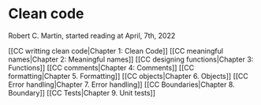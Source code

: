# Clean code
Robert C. Martin, started reading at April, 7th, 2022

[[CC writting clean code|Chapter 1: Clean Code]]
[[CC meaningful names|Chapter 2: Meaningful names]]
[[CC designing functions|Chapter 3: Functions]]
[[CC comments|Chapter 4: Comments]]
[[CC formatting|Chapter 5. Formatting]]
[[CC objects|Chapter 6. Objects]]
[[CC Error handling|Chapter 7. Error handling]]
[[CC Boundaries|Chapter 8. Boundary]]
[[CC Tests|Chapter 9. Unit tests]]
